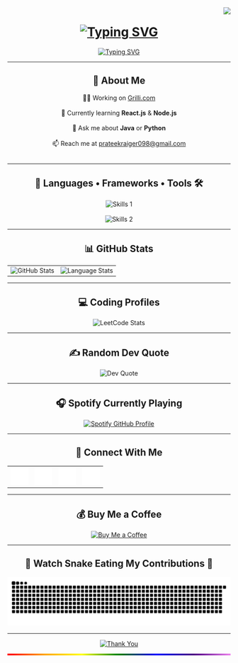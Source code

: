 <img align="right" src="https://visitor-badge.laobi.icu/badge?page_id=prateekraiger.prateekraiger" />

<h1 align="center">
  <a href="#"><img src="https://readme-typing-svg.demolab.com?font=Righteous&weight=600&size=30&duration=3000&pause=500&center=true&width=440&height=60&lines=Hi+There!+👋;I'm+Prateek+Raiger!" alt="Typing SVG" /></a>
</h1>

<div align="center">
  <a href="#"><img src="https://readme-typing-svg.demolab.com?font=Inter&weight=700&duration=1000&pause=2000&color=80F799&repeat=false&width=950&height=45&lines=Exploring+the+endless+possibilities+of+web+development%2C+creating+solutions+that+make+a+difference." alt="Typing SVG" /></a>
</div>

<hr>

<h2 align="center">📖 About Me</h2>
<div align="center">
   💪🏼 Working on <a href="https://prateekraiger.github.io/Grilli/" target="_blank">Grilli.com</a><br><br>
   🌱 Currently learning <strong>React.js</strong> & <strong>Node.js</strong><br><br>
   💬 Ask me about <strong>Java</strong> or <strong>Python</strong><br><br>
   📫 Reach me at <a href="mailto:prateekraiger098@gmail.com">prateekraiger098@gmail.com</a><br><br>
</div>


<hr>

<h2 align="center">🚀 Languages • Frameworks • Tools 🛠️</h2>
<div align="center">
  <img src="https://skillicons.dev/icons?i=cpp,java,python,git,github,vscode&theme=dark" alt="Skills 1" /><br><br>
  <img src="https://skillicons.dev/icons?i=html,css,bootstrap,tailwind,js,ts,react,nodejs,express,mongodb,mysql&theme=dark" alt="Skills 2" />
</div>

<hr>

<h2 align="center">📊 GitHub Stats</h2>

<table>
  <tr>
    <td>
      <img 
        src="https://kasroudra-stats-card.onrender.com/user?user=prateekraiger&theme=dracula&layout=compact&hide_border=false&include_all_commits=false&count_private=true" 
        alt="GitHub Stats" 
        style="max-width: 100%;"
      />
    </td>
    <td>
      <img 
        src="https://kasroudra-stats-card.onrender.com/lang?user=prateekraiger&theme=tokyonight&layout=compact&type=piechart&sort=desc&hide_border=false&include_all_commits=false&count_private=true" 
        alt="Language Stats" 
        style="max-width: 100%;"
      />
    </td>
  </tr>
</table>


<hr>

<h2 align="center">💻 Coding Profiles</h2>
<div align="center">
  <img src="https://leetcard.jacoblin.cool/prateekraiger?theme=radical&font=Port%20Lligat%20Slab" alt="LeetCode Stats" />
</div>

<hr>

<h2 align="center">✍️ Random Dev Quote</h2>
<div align="center">
  <img src="https://quotes-github-readme.vercel.app/api?type=horizontal&theme=radical" alt="Dev Quote" />
</div>

<hr>

<h2 align="center">🎧 Spotify Currently Playing</h2>
<div align="center">
    <a href="https://spotify-github-profile.kittinanx.com/api/view?uid=31krsjwznymlovmlk7cy2rv3nyry&redirect=true">
        <img src="https://spotify-github-profile.kittinanx.com/api/view?uid=31krsjwznymlovmlk7cy2rv3nyry&cover_image=true&theme=novatorem&show_offline=true&background_color=121212&interchange=false&bar_color=53b14f&bar_color_cover=true" 
        alt="Spotify GitHub Profile">
    </a>
</div>

<hr>

<h2 align="center">🤝 Connect With Me</h2>
<table align="center">
  <tr>
    <td>
      <a href="https://github.com/prateekraiger" target="_blank">
        <img src="https://github.com/CLorant/readme-social-icons/blob/main/medium/light/github.svg" alt="GitHub" width="40" />
      </a>
    </td>
    <td>
      <a href="https://www.linkedin.com/in/pratik-r1104/" target="_blank">
        <img src="https://github.com/CLorant/readme-social-icons/blob/main/medium/light/linkedin.svg" alt="LinkedIn" width="40" />
      </a>
    </td>
    <td>
      <a href="https://x.com/mrpratik753" target="_blank">
        <img src="https://github.com/CLorant/readme-social-icons/blob/main/medium/light/twitter-x.svg" alt="Twitter" width="40" />
      </a>
    </td>
    <td>
      <a href="https://pin.it/2fscvaXXp" target="_blank">
        <img src="https://github.com/CLorant/readme-social-icons/blob/main/medium/light/pinterest.svg" alt="Pinterest" width="40" />
      </a>
    </td>
  </tr>
</table>

<hr>

<h2 align="center">💰 Buy Me a Coffee</h2>
<div align="center">
  <a href="https://buymeacoffee.com/prateekraiger" target="_blank">
    <img src="https://img.shields.io/badge/Buy%20Me%20a%20Coffee-ffdd00?style=for-the-badge&logo=buy-me-a-coffee&logoColor=black" alt="Buy Me a Coffee" />
  </a>
</div>

<hr>

<h2 align="center">🐍 Watch Snake Eating My Contributions 🐍</h2>
<div align="center">
  <img src="https://github.com/prateekraiger/prateekraiger/blob/output/github-contribution-grid-snake.svg" alt="Snake Animation" />
</div>

<hr>

<div align="center">
  <a href="#"><img src="https://readme-typing-svg.demolab.com?font=Righteous&weight=500&duration=3000&pause=1000&width=710&height=60&lines=Thanks+for+exploring+my+profile!;+Let's+connect+and+build+something+amazing+together.+Happy+coding!+%F0%9F%92%BB%E2%9C%A8" alt="Thank You" /></a>
</div>

<div align="center">
  <hr style="border: 0; height: 4px; background: linear-gradient(to right, red, orange, yellow, green, blue, indigo, violet); width: 100%;">
</div>
